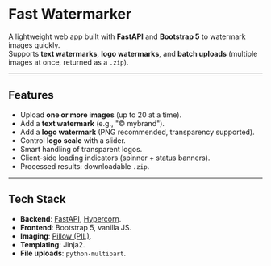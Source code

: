 # Fast Watermarker

A lightweight web app built with **FastAPI** and **Bootstrap 5** to watermark images quickly.  
Supports **text watermarks**, **logo watermarks**, and **batch uploads** (multiple images at once, returned as a `.zip`).

---

## Features

- Upload **one or more images** (up to 20 at a time).
- Add a **text watermark** (e.g., "© mybrand").
- Add a **logo watermark** (PNG recommended, transparency supported).
- Control **logo scale** with a slider.
- Smart handling of transparent logos.
- Client-side loading indicators (spinner + status banners).
- Processed results: downloadable `.zip`.

---

## Tech Stack

- **Backend**: [FastAPI](https://fastapi.tiangolo.com/), [Hypercorn](https://pypi.org/project/Hypercorn/).
- **Frontend**: Bootstrap 5, vanilla JS.
- **Imaging**: [Pillow (PIL)](https://python-pillow.org/).
- **Templating**: Jinja2.
- **File uploads**: `python-multipart`.